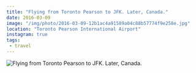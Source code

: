 ```yaml
---
title: "Flying from Toronto Pearson to JFK. Later, Canada."
date: 2016-03-09
image: "/img/photo/2016-03-09-12b1ac4a91589a04c88b57774f9e258e.jpg"
location: "Toronto Pearson International Airport"
instagram: true
tags:
 - travel
---
```


![Flying from Toronto Pearson to JFK. Later, Canada.](/img/photo/2016-03-09-12b1ac4a91589a04c88b57774f9e258e.jpg)
